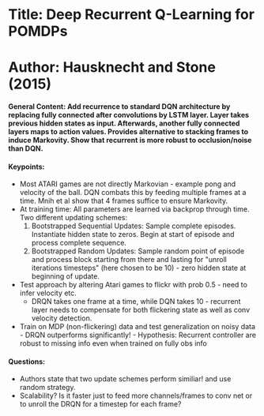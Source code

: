 # Title: Deep Recurrent Q-Learning for POMDPs

# Author: Hausknecht and Stone (2015)

#### General Content: Add recurrence to standard DQN architecture by replacing fully connected after convolutions by LSTM layer. Layer takes previous hidden states as input. Afterwards, another fully connected layers maps to action values. Provides alternative to stacking frames to induce Markovity. Show that recurrent is more robust to occlusion/noise than DQN.


#### Keypoints:

* Most ATARI games are not directly Markovian - example pong and velocity of the ball. DQN combats this by feeding multiple frames at a time. Mnih et al show that 4 frames suffice to ensure Markovity.
* At training time: All parameters are learned via backprop through time. Two different updating schemes:
    1. Bootstrapped Sequential Updates: Sample complete episodes. Instantiate hidden state to zeros. Begin at start of episode and process complete sequence.
    2. Bootstrapped Random Updates: Sample random point of episode and process block starting from there and lasting for "unroll iterations timesteps" (here chosen to be 10) - zero hidden state at beginning of update.
* Test approach by altering Atari games to flickr with prob 0.5 - need to infer velocity etc.
    * DRQN takes one frame at a time, while DQN takes 10 - recurrent layer needs to compensate for both flickering state as well as conv velocity detection.
* Train on MDP (non-flickering) data and test generalization on noisy data - DRQN outperforms significantly! - Hypothesis: Recurrent controller are robust to missing info even when trained on fully obs info

#### Questions:

* Authors state that two update schemes perform similiar! and use random strategy.
* Scalability? Is it faster just to feed more channels/frames to conv net or to unroll the DRQN for a timestep for each frame?
